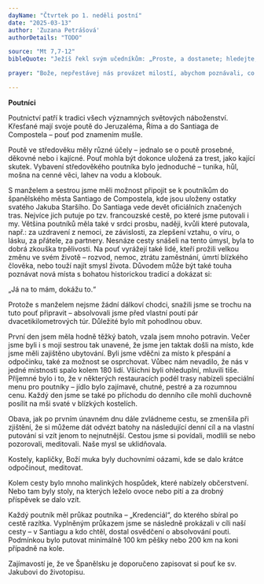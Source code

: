 ```yaml
---
dayName: "Čtvrtek po 1. neděli postní"
date: "2025-03-13"
author: 'Zuzana Petrášová'
authorDetails: "TODO"

source: "Mt 7,7-12"
bibleQuote: "Ježíš řekl svým učedníkům: „Proste, a dostanete; hledejte, a naleznete; tlučte, a otevře se vám! Neboť každý, kdo prosí, dostává, a kdo hledá, nalézá, a kdo tluče, tomu se otevře. Vždyť kdo je mezi vámi takový, že dá vlastnímu synovi kámen, když ho poprosí o chléb? Nebo když poprosí o rybu, že mu dá hada? Jestliže tedy vy, třebaže jste zlí, umíte dávat svým dětem dobré dary, čím spíše váš nebeský Otec dá dobré věci těm, kdo ho prosí. Co tedy chcete, aby lidé dělali vám, to všechno i vy dělejte jim, neboť v tom je celý Zákon i Proroci.“"

prayer: "Bože, nepřestávej nás provázet milostí, abychom poznávali, co je správné, a ochotně se podle toho řídili; a protože jsme ve všem zcela závislí na tobě, dej, ať žijeme stále ve spojení  s tebou. Skrze tvého Syna…"

---
```


**Poutníci** 

Poutnictví patří k tradici všech významných světových náboženství. Křesťané mají svoje poutě do Jeruzaléma, Říma a do Santiaga de Compostela – pouť pod znamením mušle. 

Poutě ve středověku měly různé účely – jednalo se o poutě prosebné, děkovné nebo i kajícné. Pouť mohla být dokonce uložená za trest, jako kající skutek. Vybavení středověkého poutníka bylo jednoduché – tunika, hůl, mošna na cenné věci, lahev na vodu a klobouk. 

S manželem a sestrou jsme měli možnost připojit se k poutníkům do španělského města Santiago de Compostela, kde jsou uloženy ostatky svatého Jakuba Staršího. Do Santiaga vede devět oficiálních značených tras. Nejvíce jich putuje po tzv. francouzské cestě, po které jsme putovali i my. Většina poutníků měla také v srdci prosbu, naději, kvůli které putovala, např.: za uzdravení z nemoci, ze závislosti, za zlepšení vztahu, o víru, o lásku, za přátele, za partnery. Nesnáze cesty snášeli na tento úmysl, byla to dobrá zkouška trpělivosti. Na pouť vyrážejí také lidé, kteří prožili velkou změnu ve svém životě – rozvod, nemoc, ztrátu zaměstnání, úmrtí blízkého člověka, nebo touží najít smysl života. Důvodem může být také touha poznávat nová místa s bohatou historickou tradicí a dokázat si: 

„Já na to mám, dokážu to.“ 

Protože s manželem nejsme žádní dálkoví chodci, snažili jsme se trochu na tuto pouť připravit – absolvovali jsme před vlastní poutí pár dvacetikilometrových túr. Důležité bylo mít pohodlnou obuv.

První den jsem měla hodně těžký batoh, vzala jsem mnoho potravin. Večer jsme byli i s mojí sestrou tak unavené, že jsme jen taktak došli na místo, kde jsme měli zajištěno ubytování. Byli jsme vděčni za místo k přespání a odpočinku, také za možnost se osprchovat. Vůbec nám nevadilo, že nás v jedné místnosti spalo kolem 180 lidí. Všichni byli ohleduplní, mluvili tiše. Příjemné bylo i to, že v některých restauracích podél trasy nabízeli speciální menu pro poutníky – jídlo bylo zajímavé, chutné, pestré a za rozumnou cenu. Každý den jsme se také po příchodu do denního cíle mohli duchovně posílit na mši svaté v blízkých kostelích. 

Obava, jak po prvním únavném dnu dále zvládneme cestu, se zmenšila při zjištění, že si můžeme dát odvézt batohy na následující denní cíl a na vlastní putování si vzít jenom to nejnutnější. Cestou jsme si povídali, modlili se nebo pozorovali, meditovali. Naše mysl se uklidňovala. 

Kostely, kapličky, Boží muka byly duchovními oázami, kde se dalo krátce odpočinout, meditovat. 

Kolem cesty bylo mnoho malinkých hospůdek, které nabízely občerstvení. Nebo tam byly stoly, na kterých leželo ovoce nebo pití a za drobný příspěvek se dalo vzít. 

Každý poutník měl průkaz poutníka – „Kredenciál“, do kterého sbíral po cestě razítka. Vyplněným průkazem jsme se následně prokázali v cíli naší cesty – v Santiagu a kdo chtěl, dostal osvědčení o absolvování pouti. Podmínkou bylo putovat minimálně 100 km pěšky nebo 200 km na koni případně na kole.

Zajímavostí je, že ve Španělsku je doporučeno zapisovat si pouť ke sv. Jakubovi do životopisu.
